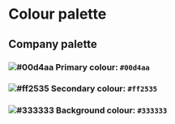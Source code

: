 # Colour palette
## Company palette

### ![#00d4aa](https://via.placeholder.com/20/00d4aa/000000&text=+) Primary colour: `#00d4aa`
### ![#ff2535](https://via.placeholder.com/20/ff2535/000000&text=+) Secondary colour: `#ff2535`
### ![#333333](https://via.placeholder.com/20/333333/000000&text=+) Background colour: `#333333`
